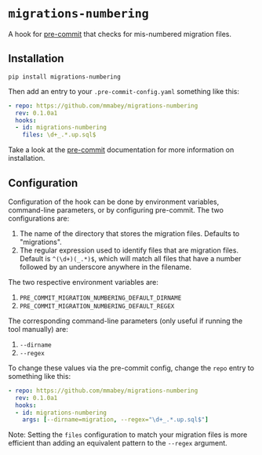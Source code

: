 # `migrations-numbering`

A hook for [pre-commit](https://pre-commit.com/) that checks for mis-numbered migration files.

## Installation

```
pip install migrations-numbering
```

Then add an entry to your `.pre-commit-config.yaml` something like this:

```yaml
- repo: https://github.com/mmabey/migrations-numbering
  rev: 0.1.0a1
  hooks:
  - id: migrations-numbering
    files: \d+_.*.up.sql$
```

Take a look at the [pre-commit](https://pre-commit.com/) documentation for more information on installation.


## Configuration

Configuration of the hook can be done by environment variables, command-line parameters, or by configuring pre-commit.
The two configurations are:

1. The name of the directory that stores the migration files. Defaults to "migrations".
2. The regular expression used to identify files that are migration files. Default is `^(\d+)(_.*)$`, which will match
   all files that have a number followed by an underscore anywhere in the filename.

The two respective environment variables are:

1. `PRE_COMMIT_MIGRATION_NUMBERING_DEFAULT_DIRNAME`
2. `PRE_COMMIT_MIGRATION_NUMBERING_DEFAULT_REGEX`

The corresponding command-line parameters (only useful if running the tool manually) are:

1. `--dirname`
2. `--regex`

To change these values via the pre-commit config, change the `repo` entry to something like this:

```yaml
- repo: https://github.com/mmabey/migrations-numbering
  rev: 0.1.0a1
  hooks:
  - id: migrations-numbering
    args: [--dirname=migration, --regex="\d+_.*.up.sql$"]
```

Note: Setting the `files` configuration to match your migration files is more efficient than adding an equivalent
pattern to the `--regex` argument.
